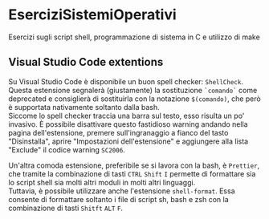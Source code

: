 # EserciziSistemiOperativi

Esercizi sugli script shell, programmazione di sistema in C e utilizzo di make

## Visual Studio Code extentions

Su Visual Studio Code è disponibile un buon spell checker: `ShellCheck`. Questa estensione segnalerà (giustamente) la sostituzione `` `comando` `` come deprecated e consiglierà di sostituirla con la notazione `$(comando)`, che però è supportata nativamente soltanto dalla bash.
\
Siccome lo spell checker traccia una barra sul testo, esso risulta un po' invasivo. È possibile disattivare questo fastidioso warning andando nella pagina dell'estensione, premere sull'ingranaggio a fianco del tasto "Disinstalla", aprire "Impostazioni dell'estensione" e aggiungere alla lista "Exclude" il codice warning `SC2006`.

Un'altra comoda estensione, preferibile se si lavora con la bash, è `Prettier`, che tramite la combinazione di tasti `CTRL` `Shift` `I` permette di formattare sia lo script shell sia molti altri moduli in molti altri linguaggi. 
\
Tuttavia, è possibile utilizzare anche l'estensione `shell-format`. Essa consente di formattare soltanto i file di script sh, bash e zsh con la combinazione di tasti `Shitft` `ALT` `F`.
